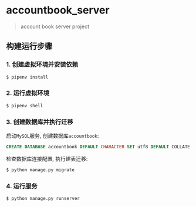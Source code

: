 # accountbook_server

> account book server project

## 构建运行步骤

### 1. 创建虚拟环境并安装依赖
``` bash
$ pipenv install
```

### 2. 运行虚拟环境
``` bash
$ pipenv shell
```

### 3. 创建数据库并执行迁移
启动`MySQL`服务, 创建数据库`accountbook`:
``` sql
CREATE DATABASE accountbook DEFAULT CHARACTER SET utf8 DEFAULT COLLATE utf8_general_ci;
```
检查数据库连接配置, 执行建表迁移:
``` bash
$ python manage.py migrate
```

### 4. 运行服务
``` bash
$ python manage.py runserver
```
